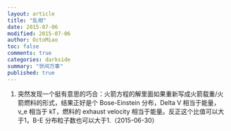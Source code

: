 ```yaml
---
layout: article
title: "乱相"
date: 2015-07-06
modified: 2015-07-06
author: OctoMiao
toc: false
comments: true
categories: darkside
summary: "世间万事"
published: true
---
```




1. 突然发现一个挺有意思的巧合：火箭方程的解里面如果重新写成火箭载重/火箭燃料的形式，结果正好是个 Bose-Einstein 分布，Delta V 相当于能量，v_e 相当于 kT，燃料的 exhaust velocity 相当于能量。反正这个比值可以大于1，B-E 分布粒子数也可以大于1.（2015-06-30）